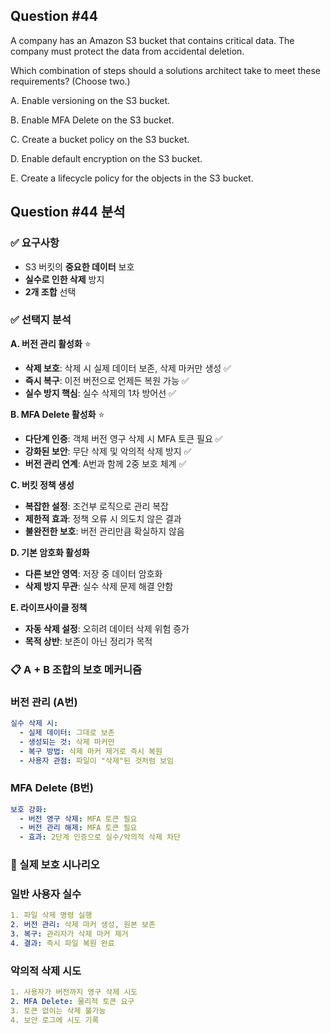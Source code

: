 ## Question #44
A company has an Amazon S3 bucket that contains critical data. 
The company must protect the data from accidental deletion.

Which combination of steps should a solutions architect take to meet these requirements? (Choose two.)

A. Enable versioning on the S3 bucket.

B. Enable MFA Delete on the S3 bucket.

C. Create a bucket policy on the S3 bucket.

D. Enable default encryption on the S3 bucket.

E. Create a lifecycle policy for the objects in the S3 bucket.

## Question #44 분석

### ✅ 요구사항
- S3 버킷의 **중요한 데이터** 보호
- **실수로 인한 삭제** 방지
- **2개 조합** 선택

### ✅ 선택지 분석

**A. 버전 관리 활성화** ⭐
- **삭제 보호**: 삭제 시 실제 데이터 보존, 삭제 마커만 생성 ✅
- **즉시 복구**: 이전 버전으로 언제든 복원 가능 ✅
- **실수 방지 핵심**: 실수 삭제의 1차 방어선 ✅

**B. MFA Delete 활성화** ⭐
- **다단계 인증**: 객체 버전 영구 삭제 시 MFA 토큰 필요 ✅
- **강화된 보안**: 무단 삭제 및 악의적 삭제 방지 ✅
- **버전 관리 연계**: A번과 함께 2중 보호 체계 ✅

**C. 버킷 정책 생성**
- **복잡한 설정**: 조건부 로직으로 관리 복잡 
- **제한적 효과**: 정책 오류 시 의도치 않은 결과 
- **불완전한 보호**: 버전 관리만큼 확실하지 않음

**D. 기본 암호화 활성화**
- **다른 보안 영역**: 저장 중 데이터 암호화 
- **삭제 방지 무관**: 실수 삭제 문제 해결 안함 

**E. 라이프사이클 정책**
- **자동 삭제 설정**: 오히려 데이터 삭제 위험 증가 
- **목적 상반**: 보존이 아닌 정리가 목적 

### 📋 A + B 조합의 보호 메커니즘

### **버전 관리 (A번)**
```yaml
실수 삭제 시:
  - 실제 데이터: 그대로 보존
  - 생성되는 것: 삭제 마커만
  - 복구 방법: 삭제 마커 제거로 즉시 복원
  - 사용자 관점: 파일이 "삭제"된 것처럼 보임
```

### **MFA Delete (B번)**
```yaml
보호 강화:
  - 버전 영구 삭제: MFA 토큰 필요
  - 버전 관리 해제: MFA 토큰 필요
  - 효과: 2단계 인증으로 실수/악의적 삭제 차단
```

### 🔄 실제 보호 시나리오

### **일반 사용자 실수**
```yaml
1. 파일 삭제 명령 실행
2. 버전 관리: 삭제 마커 생성, 원본 보존
3. 복구: 관리자가 삭제 마커 제거
4. 결과: 즉시 파일 복원 완료
```

### **악의적 삭제 시도**
```yaml
1. 사용자가 버전까지 영구 삭제 시도
2. MFA Delete: 물리적 토큰 요구
3. 토큰 없이는 삭제 불가능
4. 보안 로그에 시도 기록
```
